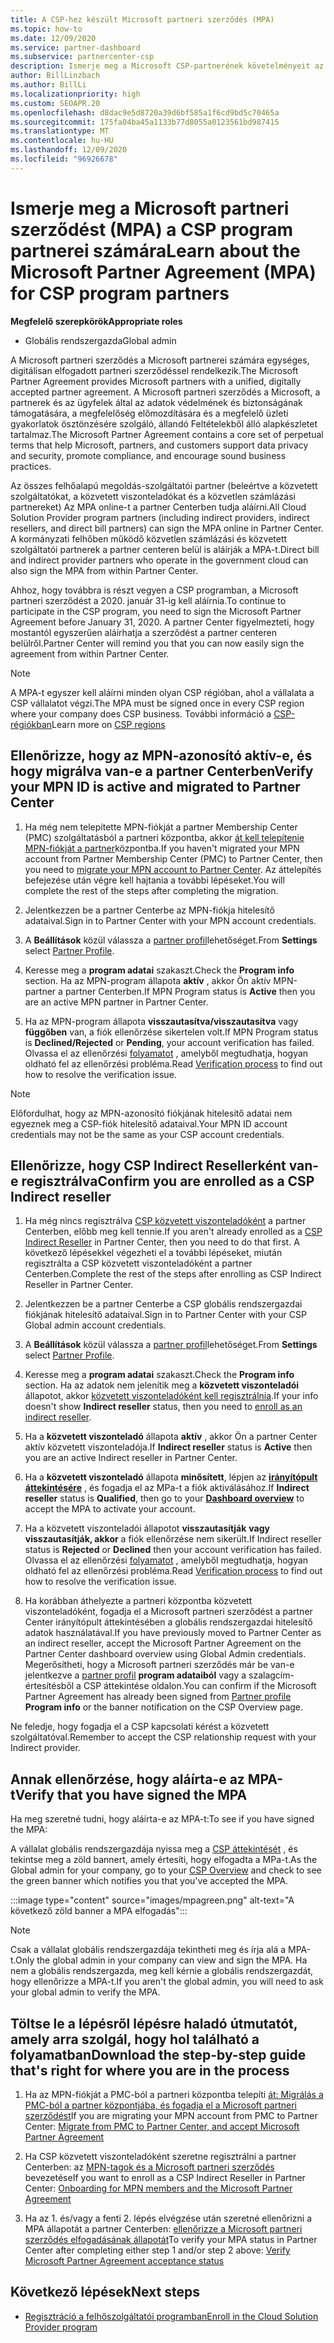 ```yaml
---
title: A CSP-hez készült Microsoft partneri szerződés (MPA)
ms.topic: how-to
ms.date: 12/09/2020
ms.service: partner-dashboard
ms.subservice: partnercenter-csp
description: Ismerje meg a Microsoft CSP-partnerének követelményeit az egységes, digitálisan elfogadott Microsoft partneri szerződés (MPA) aláírásához és ellenőrzéséhez.
author: BillLinzbach
ms.author: BillLi
ms.localizationpriority: high
ms.custom: SEOAPR.20
ms.openlocfilehash: d8dac9e5d8720a39d6bf585a1f6cd9bd5c70465a
ms.sourcegitcommit: 175fa04ba45a1133b77d8055a0123561bd987415
ms.translationtype: MT
ms.contentlocale: hu-HU
ms.lasthandoff: 12/09/2020
ms.locfileid: "96926678"
---
```

# <a name="learn-about-the-microsoft-partner-agreement-mpa-for-csp-program-partners"></a><span data-ttu-id="d9f2a-103">Ismerje meg a Microsoft partneri szerződést (MPA) a CSP program partnerei számára</span><span class="sxs-lookup"><span data-stu-id="d9f2a-103">Learn about the Microsoft Partner Agreement (MPA) for CSP program partners</span></span>

<span data-ttu-id="d9f2a-104">**Megfelelő szerepkörök**</span><span class="sxs-lookup"><span data-stu-id="d9f2a-104">**Appropriate roles**</span></span>

- <span data-ttu-id="d9f2a-105">Globális rendszergazda</span><span class="sxs-lookup"><span data-stu-id="d9f2a-105">Global admin</span></span>

<span data-ttu-id="d9f2a-106">A Microsoft partneri szerződés a Microsoft partnerei számára egységes, digitálisan elfogadott partneri szerződéssel rendelkezik.</span><span class="sxs-lookup"><span data-stu-id="d9f2a-106">The Microsoft Partner Agreement provides Microsoft partners with a unified, digitally accepted partner agreement.</span></span> <span data-ttu-id="d9f2a-107">A Microsoft partneri szerződés a Microsoft, a partnerek és az ügyfelek által az adatok védelmének és biztonságának támogatására, a megfelelőség előmozdítására és a megfelelő üzleti gyakorlatok ösztönzésére szolgáló, állandó Feltételekből álló alapkészletet tartalmaz.</span><span class="sxs-lookup"><span data-stu-id="d9f2a-107">The Microsoft Partner Agreement contains a core set of perpetual terms that help Microsoft, partners, and customers support data privacy and security, promote compliance, and encourage sound business practices.</span></span>

<span data-ttu-id="d9f2a-108">Az összes felhőalapú megoldás-szolgáltatói partner (beleértve a közvetett szolgáltatókat, a közvetett viszonteladókat és a közvetlen számlázási partnereket) Az MPA online-t a partner Centerben tudja aláírni.</span><span class="sxs-lookup"><span data-stu-id="d9f2a-108">All Cloud Solution Provider program partners (including indirect providers, indirect resellers, and direct bill partners) can sign the MPA online in Partner Center.</span></span> <span data-ttu-id="d9f2a-109">A kormányzati felhőben működő közvetlen számlázási és közvetett szolgáltatói partnerek a partner centeren belül is aláírják a MPA-t.</span><span class="sxs-lookup"><span data-stu-id="d9f2a-109">Direct bill and indirect provider partners who operate in the government cloud can also sign the MPA from within Partner Center.</span></span>

<span data-ttu-id="d9f2a-110">Ahhoz, hogy továbbra is részt vegyen a CSP programban, a Microsoft partneri szerződést a 2020. január 31-ig kell aláírnia.</span><span class="sxs-lookup"><span data-stu-id="d9f2a-110">To continue to participate in the CSP program, you need to sign the Microsoft Partner Agreement before January 31, 2020.</span></span> <span data-ttu-id="d9f2a-111">A partner Center figyelmezteti, hogy mostantól egyszerűen aláírhatja a szerződést a partner centeren belülről.</span><span class="sxs-lookup"><span data-stu-id="d9f2a-111">Partner Center will remind you that you can now easily sign the agreement from within Partner Center.</span></span>

>[!NOTE]
><span data-ttu-id="d9f2a-112">A MPA-t egyszer kell aláírni minden olyan CSP régióban, ahol a vállalata a CSP vállalatot végzi.</span><span class="sxs-lookup"><span data-stu-id="d9f2a-112">The MPA must be signed once in every CSP region where your company does CSP business.</span></span> <span data-ttu-id="d9f2a-113">További információ a [CSP-régiókban](regional-authorization-overview.md)</span><span class="sxs-lookup"><span data-stu-id="d9f2a-113">Learn more on [CSP regions](regional-authorization-overview.md)</span></span> 

## <a name="verify-your-mpn-id-is-active-and-migrated-to-partner-center"></a><span data-ttu-id="d9f2a-114">Ellenőrizze, hogy az MPN-azonosító aktív-e, és hogy migrálva van-e a partner Centerben</span><span class="sxs-lookup"><span data-stu-id="d9f2a-114">Verify your MPN ID is active and migrated to Partner Center</span></span>

1. <span data-ttu-id="d9f2a-115">Ha még nem telepítette MPN-fiókját a partner Membership Center (PMC) szolgáltatásból a partneri központba, akkor [át kell telepítenie MPN-fiókját a partner](move-pmc-pc-map.md)központba.</span><span class="sxs-lookup"><span data-stu-id="d9f2a-115">If you haven't migrated your MPN account from Partner Membership Center (PMC) to Partner Center, then you need to [migrate your MPN account to Partner Center](move-pmc-pc-map.md).</span></span> <span data-ttu-id="d9f2a-116">Az áttelepítés befejezése után végre kell hajtania a további lépéseket.</span><span class="sxs-lookup"><span data-stu-id="d9f2a-116">You will complete the rest of the steps after completing the migration.</span></span> 

1. <span data-ttu-id="d9f2a-117">Jelentkezzen be a partner Centerbe az MPN-fiókja hitelesítő adataival.</span><span class="sxs-lookup"><span data-stu-id="d9f2a-117">Sign in to Partner Center with your MPN account credentials.</span></span>
 
1. <span data-ttu-id="d9f2a-118">A **Beállítások** közül válassza a [partner profil](https://partner.microsoft.com/pcv/accountsettings/connectedpartnerprofile)lehetőséget.</span><span class="sxs-lookup"><span data-stu-id="d9f2a-118">From **Settings** select [Partner Profile](https://partner.microsoft.com/pcv/accountsettings/connectedpartnerprofile).</span></span>

1. <span data-ttu-id="d9f2a-119">Keresse meg a **program adatai** szakaszt.</span><span class="sxs-lookup"><span data-stu-id="d9f2a-119">Check the **Program info** section.</span></span> <span data-ttu-id="d9f2a-120">Ha az MPN-program állapota **aktív** , akkor Ön aktív MPN-partner a partner Centerben.</span><span class="sxs-lookup"><span data-stu-id="d9f2a-120">If MPN Program status is **Active** then you are an active MPN partner in Partner Center.</span></span>
 
1. <span data-ttu-id="d9f2a-121">Ha az MPN-program állapota **visszautasítva/visszautasítva** vagy **függőben** van, a fiók ellenőrzése sikertelen volt.</span><span class="sxs-lookup"><span data-stu-id="d9f2a-121">If MPN Program status is **Declined/Rejected** or **Pending**, your account verification has failed.</span></span> <span data-ttu-id="d9f2a-122">Olvassa el az ellenőrzési [folyamatot](verification-responses.md) , amelyből megtudhatja, hogyan oldható fel az ellenőrzési probléma.</span><span class="sxs-lookup"><span data-stu-id="d9f2a-122">Read [Verification process](verification-responses.md) to find out how to resolve the verification issue.</span></span>



>[!NOTE]
><span data-ttu-id="d9f2a-123">Előfordulhat, hogy az MPN-azonosító fiókjának hitelesítő adatai nem egyeznek meg a CSP-fiók hitelesítő adataival.</span><span class="sxs-lookup"><span data-stu-id="d9f2a-123">Your MPN ID account credentials may not be the same as your CSP account credentials.</span></span>

## <a name="confirm-you-are-enrolled-as-a-csp-indirect-reseller"></a><span data-ttu-id="d9f2a-124">Ellenőrizze, hogy CSP Indirect Resellerként van-e regisztrálva</span><span class="sxs-lookup"><span data-stu-id="d9f2a-124">Confirm you are enrolled as a CSP Indirect reseller</span></span>

1. <span data-ttu-id="d9f2a-125">Ha még nincs regisztrálva [CSP közvetett viszonteladóként](enrolling-in-the-csp-program.md)  a partner Centerben, előbb meg kell tennie.</span><span class="sxs-lookup"><span data-stu-id="d9f2a-125">If you aren't already enrolled as a [CSP Indirect Reseller](enrolling-in-the-csp-program.md)  in Partner Center, then you need to do that first.</span></span> <span data-ttu-id="d9f2a-126">A következő lépésekkel végezheti el a további lépéseket, miután regisztrálta a CSP közvetett viszonteladóként a partner Centerben.</span><span class="sxs-lookup"><span data-stu-id="d9f2a-126">Complete the rest of the steps after enrolling as CSP Indirect Reseller in Partner Center.</span></span>

1. <span data-ttu-id="d9f2a-127">Jelentkezzen be a partner Centerbe a CSP globális rendszergazdai fiókjának hitelesítő adataival.</span><span class="sxs-lookup"><span data-stu-id="d9f2a-127">Sign in to Partner Center with your CSP Global admin account credentials.</span></span>

1. <span data-ttu-id="d9f2a-128">A **Beállítások** közül válassza a [partner profil](https://partner.microsoft.com/pcv/accountsettings/partnerprofile)lehetőséget.</span><span class="sxs-lookup"><span data-stu-id="d9f2a-128">From **Settings** select [Partner Profile](https://partner.microsoft.com/pcv/accountsettings/partnerprofile).</span></span>

1. <span data-ttu-id="d9f2a-129">Keresse meg a **program adatai** szakaszt.</span><span class="sxs-lookup"><span data-stu-id="d9f2a-129">Check the **Program info** section.</span></span> <span data-ttu-id="d9f2a-130">Ha az adatok nem jelenítik meg a **közvetett viszonteladói** állapotot, akkor [közvetett viszonteladóként kell regisztrálnia](https://partner.microsoft.com/cloud-solution-provider/whats-required).</span><span class="sxs-lookup"><span data-stu-id="d9f2a-130">If your info doesn't show **Indirect reseller** status, then you need to [enroll as an indirect reseller](https://partner.microsoft.com/cloud-solution-provider/whats-required).</span></span>

1. <span data-ttu-id="d9f2a-131">Ha a  **közvetett viszonteladó** állapota **aktív** , akkor Ön a partner Center aktív közvetett viszonteladója.</span><span class="sxs-lookup"><span data-stu-id="d9f2a-131">If  **Indirect reseller** status is **Active** then you are an active Indirect reseller in Partner Center.</span></span>
 
4. <span data-ttu-id="d9f2a-132">Ha a  **közvetett viszonteladó** állapota **minősített**, lépjen az [**irányítópult áttekintésére**](https://partner.microsoft.com/pcv/dashboard/overview) , és fogadja el az MPa-t a fiók aktiválásához.</span><span class="sxs-lookup"><span data-stu-id="d9f2a-132">If  **Indirect reseller** status is **Qualified**, then go to your [**Dashboard overview**](https://partner.microsoft.com/pcv/dashboard/overview) to accept the MPA to activate your account.</span></span>
 
1. <span data-ttu-id="d9f2a-133">Ha a közvetett viszonteladói állapotot **visszautasítják** **vagy visszautasítják, akkor** a fiók ellenőrzése nem sikerült.</span><span class="sxs-lookup"><span data-stu-id="d9f2a-133">If Indirect reseller status is **Rejected** or **Declined** then your account verification has failed.</span></span> <span data-ttu-id="d9f2a-134">Olvassa el az ellenőrzési [folyamatot](verification-responses.md) , amelyből megtudhatja, hogyan oldható fel az ellenőrzési probléma.</span><span class="sxs-lookup"><span data-stu-id="d9f2a-134">Read [Verification process](verification-responses.md) to find out how to resolve the verification issue.</span></span>

1. <span data-ttu-id="d9f2a-135">Ha korábban áthelyezte a partneri központba közvetett viszonteladóként, fogadja el a Microsoft partneri szerződést a partner Center irányítópult áttekintésében a globális rendszergazdai hitelesítő adatok használatával.</span><span class="sxs-lookup"><span data-stu-id="d9f2a-135">If you have previously moved to Partner Center as an indirect reseller, accept the Microsoft Partner Agreement on the Partner Center dashboard overview using Global Admin credentials.</span></span> <span data-ttu-id="d9f2a-136">Megerősítheti, hogy a Microsoft partneri szerződés már be van-e jelentkezve a [partner profil](https://partner.microsoft.com/pcv/accountsettings/partnerprofile) **program adataiból** vagy a szalagcím-értesítésből a CSP áttekintése oldalon.</span><span class="sxs-lookup"><span data-stu-id="d9f2a-136">You can confirm if the Microsoft Partner Agreement has already been signed from [Partner profile](https://partner.microsoft.com/pcv/accountsettings/partnerprofile) **Program info** or the banner notification on the CSP Overview page.</span></span>

<span data-ttu-id="d9f2a-137">Ne feledje, hogy fogadja el a CSP kapcsolati kérést a közvetett szolgáltatóval.</span><span class="sxs-lookup"><span data-stu-id="d9f2a-137">Remember to accept the CSP relationship request with your Indirect provider.</span></span>

## <a name="verify-that-you-have-signed-the-mpa"></a><span data-ttu-id="d9f2a-138">Annak ellenőrzése, hogy aláírta-e az MPA-t</span><span class="sxs-lookup"><span data-stu-id="d9f2a-138">Verify that you have signed the MPA</span></span>

<span data-ttu-id="d9f2a-139">Ha meg szeretné tudni, hogy aláírta-e az MPA-t:</span><span class="sxs-lookup"><span data-stu-id="d9f2a-139">To see if you have signed the MPA:</span></span>

 <span data-ttu-id="d9f2a-140">A vállalat globális rendszergazdája nyissa meg a [CSP áttekintését](https://partner.microsoft.com/pcv/dashboard/overview) , és tekintse meg a zöld bannert, amely értesíti, hogy elfogadta a MPa-t.</span><span class="sxs-lookup"><span data-stu-id="d9f2a-140">As the Global admin for your company, go to your [CSP Overview](https://partner.microsoft.com/pcv/dashboard/overview) and check to see the green banner which notifies you that you've accepted the MPA.</span></span>

 
:::image type="content" source="images/mpagreen.png" alt-text="A következő zöld banner a MPA elfogadás":::

>[!NOTE]
><span data-ttu-id="d9f2a-142">Csak a vállalat globális rendszergazdája tekintheti meg és írja alá a MPA-t.</span><span class="sxs-lookup"><span data-stu-id="d9f2a-142">Only the global admin in your company can view and sign the MPA.</span></span> <span data-ttu-id="d9f2a-143">Ha nem a globális rendszergazda, meg kell kérnie a globális rendszergazdát, hogy ellenőrizze a MPA-t.</span><span class="sxs-lookup"><span data-stu-id="d9f2a-143">If you aren't the global admin, you will need to ask your global admin to verify the MPA.</span></span>


## <a name="download-the-step-by-step-guide-thats-right-for-where-you-are-in-the-process"></a><span data-ttu-id="d9f2a-144">Töltse le a lépésről lépésre haladó útmutatót, amely arra szolgál, hogy hol található a folyamatban</span><span class="sxs-lookup"><span data-stu-id="d9f2a-144">Download the step-by-step guide that's right for where you are in the process</span></span>

1. <span data-ttu-id="d9f2a-145">Ha az MPN-fiókját a PMC-ból a partneri központba telepíti [át: Migrálás a PMC-ból a partner központjába, és fogadja el a Microsoft partneri szerződést](https://assetsprod.microsoft.com/mpn/migrate-pmc-pc-mpa-guide.pptx)</span><span class="sxs-lookup"><span data-stu-id="d9f2a-145">If you are migrating your MPN account from PMC to Partner Center: [Migrate from PMC to Partner Center, and accept Microsoft Partner Agreement](https://assetsprod.microsoft.com/mpn/migrate-pmc-pc-mpa-guide.pptx)</span></span>

2. <span data-ttu-id="d9f2a-146">Ha CSP közvetett viszonteladóként szeretne regisztrálni a partner Centerben: az [MPN-tagok és a Microsoft partneri szerződés](https://assetsprod.microsoft.com/mpn/onboard-pc-csp-mpn-mpa-guide.pptx) bevezetése</span><span class="sxs-lookup"><span data-stu-id="d9f2a-146">If you want to enroll as a CSP Indirect Reseller in Partner Center: [Onboarding for MPN members and the Microsoft Partner Agreement](https://assetsprod.microsoft.com/mpn/onboard-pc-csp-mpn-mpa-guide.pptx)</span></span>

3. <span data-ttu-id="d9f2a-147">Ha az 1. és/vagy a fenti 2. lépés elvégzése után szeretné ellenőrizni a MPA állapotát a partner Centerben: [ellenőrizze a Microsoft partneri szerződés elfogadásának állapotát](https://assetsprod.microsoft.com/mpn/verify-mpa-acceptance-status.pptx)</span><span class="sxs-lookup"><span data-stu-id="d9f2a-147">To verify your MPA status in Partner Center after completing either step 1 and/or step 2 above: [Verify Microsoft Partner Agreement acceptance status](https://assetsprod.microsoft.com/mpn/verify-mpa-acceptance-status.pptx)</span></span>
 
## <a name="next-steps"></a><span data-ttu-id="d9f2a-148">Következő lépések</span><span class="sxs-lookup"><span data-stu-id="d9f2a-148">Next steps</span></span>

- [<span data-ttu-id="d9f2a-149">Regisztráció a felhőszolgáltatói programban</span><span class="sxs-lookup"><span data-stu-id="d9f2a-149">Enroll in the Cloud Solution Provider program</span></span>](enrolling-in-the-csp-program.md)
